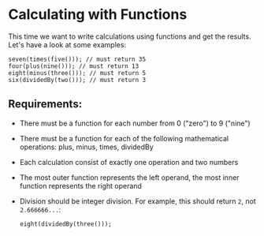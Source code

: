 # Calculating with Functions

This time we want to write calculations using functions and get the results. Let's have a look at some examples:

    seven(times(five())); // must return 35
    four(plus(nine())); // must return 13
    eight(minus(three())); // must return 5
    six(dividedBy(two())); // must return 3

## Requirements:

- There must be a function for each number from 0 ("zero") to 9 ("nine")
- There must be a function for each of the following mathematical operations: plus, minus, times, dividedBy
- Each calculation consist of exactly one operation and two numbers
- The most outer function represents the left operand, the most inner function represents the right operand
- Division should be integer division. For example, this should return `2`, not `2.666666...`:

    `eight(dividedBy(three()));`
